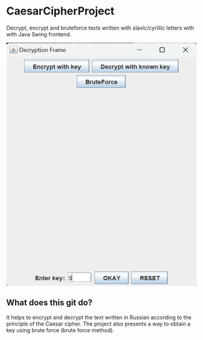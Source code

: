 # CaesarCipherProject
Decrypt, encrypt and bruteforce texts written with slavic/cyrillic letters with with Java Swing frontend.

![screenshot](src/resources/screenshot.png)


## What does this git do?

It helps to encrypt and decrypt the text written in Russian according to the principle of the Caesar cipher.
The project also presents a way to obtain a key using brute force (brute force method).

